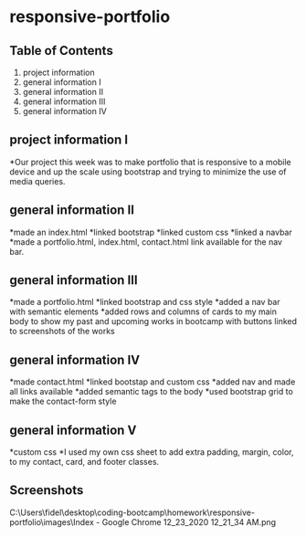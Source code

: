 # responsive-portfolio
## Table of Contents
1. project information
2. general information I
3. general information II
4. general information III
5. general information IV
## project information I
*Our project this week was to make portfolio that is responsive to a mobile device and up the scale using bootstrap and trying to minimize the use of media queries. 
## general information II
*made an index.html
*linked bootstrap 
*linked custom css
*linked a navbar
*made a portfolio.html, index.html, contact.html link available for the nav bar.
## general information III
*made a portfolio.html
*linked bootstrap and css style 
*added a nav bar with semantic elements
*added rows and columns of cards to my main body to show my past and upcoming works in bootcamp with buttons linked to screenshots of the works
## general information IV
*made contact.html
*linked bootstap and custom css 
*added nav and made all links available
*added semantic tags to the body
*used bootstrap grid to make the contact-form style
## general information V
*custom css
*I used my own css sheet to add extra padding, margin, color, to my contact, card, and footer classes.
## Screenshots
C:\Users\fidel\desktop\coding-bootcamp\homework\responsive-portfolio\images\Index - Google Chrome 12_23_2020 12_21_34 AM.png

